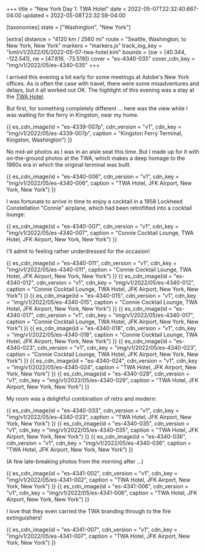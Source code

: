 +++
title = "New York Day 1: TWA Hotel"
date = 2022-05-07T22:32:40.667-04:00
updated = 2022-05-08T22:32:59-04:00

[taxonomies]
state = ["Washington", "New York"]

[extra]
distance = "4120 km / 2560 mi"
route = "Seattle, Washington, to New York, New York"
markers = "markers.js"
track_log_key = "kml/v1/2022/05/2022-05-07-twa-hotel.kml"
bounds = {sw = [40.344, -122.541], ne = [47.816, -73.519]}
cover = "es-4340-035"
cover_cdn_key = "img/v1/2022/05/es-4340-035"
+++

I arrived this evening a bit early for some meetings at Adobe's New York offices. As is often the case with travel, there were some misadventures and delays, but it all worked out OK. The highlight of this evening was a stay at the [TWA Hotel](https://www.twahotel.com).

<!-- more -->

But first, for something completely different ... here was the view while I was waiting for the ferry in Kingston, near my home.

{{ es_cdn_image(id = "es-4339-007p", cdn_version = "v1", cdn_key = "img/v1/2022/05/es-4339-007p", caption = "Kingston Ferry Terminal, Kingston, Washington") }}

No mid-air photos as I was in an aisle seat this time. But I made up for it with on-the-ground photos at the TWA, which makes a deep homage to the 1960s era in which the original terminal was built.

{{ es_cdn_image(id = "es-4340-006", cdn_version = "v1", cdn_key = "img/v1/2022/05/es-4340-006", caption = "TWA Hotel, JFK Airport, New York, New York") }}

I was fortunate to arrive in time to enjoy a cocktail in a 1958 Lockheed Constellation "Connie" airplane, which had been retrofitted into a cocktail lounge:

{{ es_cdn_image(id = "es-4340-007", cdn_version = "v1", cdn_key = "img/v1/2022/05/es-4340-007", caption = "Connie Cocktail Lounge, TWA Hotel, JFK Airport, New York, New York") }}

I'll admit to feeling rather underdressed for the occasion!

{{ es_cdn_image(id = "es-4340-011", cdn_version = "v1", cdn_key = "img/v1/2022/05/es-4340-011", caption = "Connie Cocktail Lounge, TWA Hotel, JFK Airport, New York, New York") }}
{{ es_cdn_image(id = "es-4340-012", cdn_version = "v1", cdn_key = "img/v1/2022/05/es-4340-012", caption = "Connie Cocktail Lounge, TWA Hotel, JFK Airport, New York, New York") }}
{{ es_cdn_image(id = "es-4340-015", cdn_version = "v1", cdn_key = "img/v1/2022/05/es-4340-015", caption = "Connie Cocktail Lounge, TWA Hotel, JFK Airport, New York, New York") }}
{{ es_cdn_image(id = "es-4340-017", cdn_version = "v1", cdn_key = "img/v1/2022/05/es-4340-017", caption = "Connie Cocktail Lounge, TWA Hotel, JFK Airport, New York, New York") }}
{{ es_cdn_image(id = "es-4340-018", cdn_version = "v1", cdn_key = "img/v1/2022/05/es-4340-018", caption = "Connie Cocktail Lounge, TWA Hotel, JFK Airport, New York, New York") }}
{{ es_cdn_image(id = "es-4340-023", cdn_version = "v1", cdn_key = "img/v1/2022/05/es-4340-023", caption = "Connie Cocktail Lounge, TWA Hotel, JFK Airport, New York, New York") }}
{{ es_cdn_image(id = "es-4340-024", cdn_version = "v1", cdn_key = "img/v1/2022/05/es-4340-024", caption = "TWA Hotel, JFK Airport, New York, New York") }}
{{ es_cdn_image(id = "es-4340-029", cdn_version = "v1", cdn_key = "img/v1/2022/05/es-4340-029", caption = "TWA Hotel, JFK Airport, New York, New York") }}

My room was a delightful combination of retro and modern:

{{ es_cdn_image(id = "es-4340-033", cdn_version = "v1", cdn_key = "img/v1/2022/05/es-4340-033", caption = "TWA Hotel, JFK Airport, New York, New York") }}
{{ es_cdn_image(id = "es-4340-035", cdn_version = "v1", cdn_key = "img/v1/2022/05/es-4340-035", caption = "TWA Hotel, JFK Airport, New York, New York") }}
{{ es_cdn_image(id = "es-4340-036", cdn_version = "v1", cdn_key = "img/v1/2022/05/es-4340-036", caption = "TWA Hotel, JFK Airport, New York, New York") }}

(A few late-breaking photos from the morning after ...)

{{ es_cdn_image(id = "es-4341-002", cdn_version = "v1", cdn_key = "img/v1/2022/05/es-4341-002", caption = "TWA Hotel, JFK Airport, New York, New York") }}
{{ es_cdn_image(id = "es-4341-006", cdn_version = "v1", cdn_key = "img/v1/2022/05/es-4341-006", caption = "TWA Hotel, JFK Airport, New York, New York") }}

I love that they even carried the TWA branding through to the fire extinguishers!

{{ es_cdn_image(id = "es-4341-007", cdn_version = "v1", cdn_key = "img/v1/2022/05/es-4341-007", caption = "TWA Hotel, JFK Airport, New York, New York") }}

